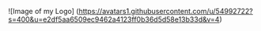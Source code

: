 ![Image of my Logo] (https://avatars1.githubusercontent.com/u/54992722?s=400&u=e2df5aa6509ec9462a4123ff0b36d5d58e13b33d&v=4)
